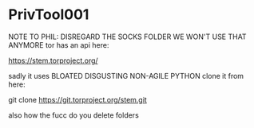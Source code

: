 # PrivTool001
NOTE TO PHIL: DISREGARD THE SOCKS FOLDER WE WON'T USE THAT ANYMORE
tor has an api here:


https://stem.torproject.org/

sadly it uses BLOATED DISGUSTING NON-AGILE PYTHON
clone it from here:

git clone https://git.torproject.org/stem.git


also how the fucc do you delete folders
